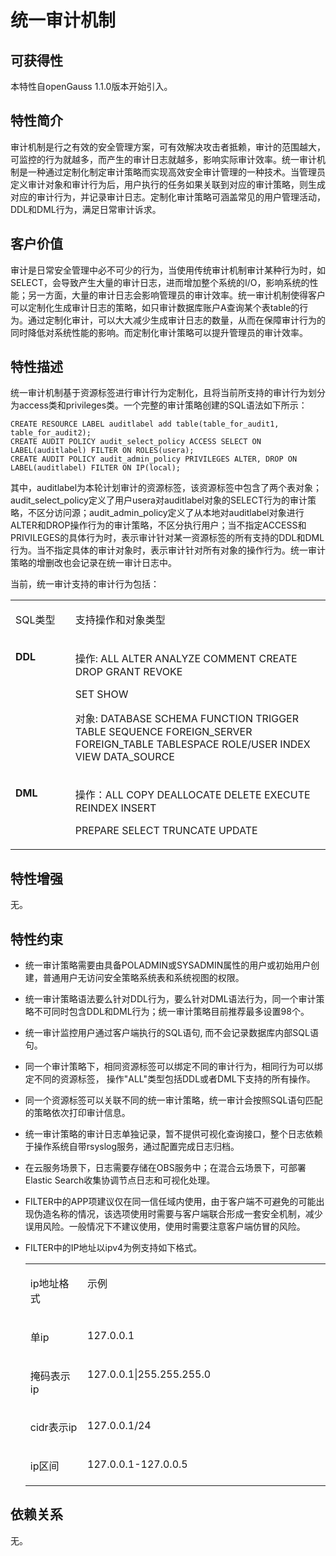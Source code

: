 # 统一审计机制<a name="ZH-CN_TOPIC_0000001105075476"></a>

## 可获得性<a name="section17746747"></a>

本特性自openGauss 1.1.0版本开始引入。

## 特性简介<a name="section25503003"></a>

审计机制是行之有效的安全管理方案，可有效解决攻击者抵赖，审计的范围越大，可监控的行为就越多，而产生的审计日志就越多，影响实际审计效率。统一审计机制是一种通过定制化制定审计策略而实现高效安全审计管理的一种技术。当管理员定义审计对象和审计行为后，用户执行的任务如果关联到对应的审计策略，则生成对应的审计行为，并记录审计日志。定制化审计策略可涵盖常见的用户管理活动，DDL和DML行为，满足日常审计诉求。

## 客户价值<a name="section28200442"></a>

审计是日常安全管理中必不可少的行为，当使用传统审计机制审计某种行为时，如SELECT，会导致产生大量的审计日志，进而增加整个系统的I/O，影响系统的性能；另一方面，大量的审计日志会影响管理员的审计效率。统一审计机制使得客户可以定制化生成审计日志的策略，如只审计数据库账户A查询某个表table的行为。通过定制化审计，可以大大减少生成审计日志的数量，从而在保障审计行为的同时降低对系统性能的影响。而定制化审计策略可以提升管理员的审计效率。

## 特性描述<a name="section52477394"></a>

统一审计机制基于资源标签进行审计行为定制化，且将当前所支持的审计行为划分为access类和privileges类。一个完整的审计策略创建的SQL语法如下所示：

```
CREATE RESOURCE LABEL auditlabel add table(table_for_audit1, table_for_audit2);
CREATE AUDIT POLICY audit_select_policy ACCESS SELECT ON LABEL(auditlabel) FILTER ON ROLES(usera);
CREATE AUDIT POLICY audit_admin_policy PRIVILEGES ALTER, DROP ON LABEL(auditlabel) FILTER ON IP(local);
```

其中，auditlabel为本轮计划审计的资源标签，该资源标签中包含了两个表对象；audit\_select\_policy定义了用户usera对auditlabel对象的SELECT行为的审计策略，不区分访问源；audit\_admin\_policy定义了从本地对auditlabel对象进行ALTER和DROP操作行为的审计策略，不区分执行用户；当不指定ACCESS和PRIVILEGES的具体行为时，表示审计针对某一资源标签的所有支持的DDL和DML行为。当不指定具体的审计对象时，表示审计针对所有对象的操作行为。统一审计策略的增删改也会记录在统一审计日志中。

当前，统一审计支持的审计行为包括：

<a name="table1851759894"></a>
<table><tbody><tr id="row168961759693"><td class="cellrowborder" valign="top" width="19%"><p id="p16896145916917"><a name="p16896145916917"></a><a name="p16896145916917"></a>SQL类型</p>
</td>
<td class="cellrowborder" valign="top" width="81%"><p id="p1589610591090"><a name="p1589610591090"></a><a name="p1589610591090"></a>支持操作和对象类型</p>
</td>
</tr>
<tr id="row28961959397"><td class="cellrowborder" valign="top" width="19%"><p id="p68967591395"><a name="p68967591395"></a><a name="p68967591395"></a><strong id="b989618596910"><a name="b989618596910"></a><a name="b989618596910"></a>DDL</strong></p>
</td>
<td class="cellrowborder" valign="top" width="81%"><p id="p1089617591999"><a name="p1089617591999"></a><a name="p1089617591999"></a>操作: ALL   ALTER   ANALYZE   COMMENT   CREATE   DROP   GRANT   REVOKE</p>
<p id="p15896195916918"><a name="p15896195916918"></a><a name="p15896195916918"></a>SET   SHOW</p>
<p id="p13422105741811"><a name="p13422105741811"></a><a name="p13422105741811"></a>对象: DATABASE SCHEMA FUNCTION TRIGGER TABLE SEQUENCE FOREIGN_SERVER FOREIGN_TABLE TABLESPACE ROLE/USER INDEX VIEW DATA_SOURCE</p>
</td>
</tr>
<tr id="row108961159196"><td class="cellrowborder" valign="top" width="19%"><p id="p16896159397"><a name="p16896159397"></a><a name="p16896159397"></a><strong id="b15896959899"><a name="b15896959899"></a><a name="b15896959899"></a>DML</strong></p>
</td>
<td class="cellrowborder" valign="top" width="81%"><p id="p17896115914919"><a name="p17896115914919"></a><a name="p17896115914919"></a>操作：ALL   COPY    DEALLOCATE    DELETE    EXECUTE    REINDEX    INSERT</p>
<p id="p1989719596910"><a name="p1989719596910"></a><a name="p1989719596910"></a>PREPARE    SELECT    TRUNCATE    UPDATE</p>
</td>
</tr>
</tbody>
</table>

## 特性增强<a name="section2534498"></a>

无。

## 特性约束<a name="section06531946143616"></a>

-   统一审计策略需要由具备POLADMIN或SYSADMIN属性的用户或初始用户创建，普通用户无访问安全策略系统表和系统视图的权限。
-   统一审计策略语法要么针对DDL行为，要么针对DML语法行为，同一个审计策略不可同时包含DDL和DML行为；统一审计策略目前推荐最多设置98个。
-   统一审计监控用户通过客户端执行的SQL语句, 而不会记录数据库内部SQL语句。
-   同一个审计策略下，相同资源标签可以绑定不同的审计行为，相同行为可以绑定不同的资源标签， 操作"ALL"类型包括DDL或者DML下支持的所有操作。
-   同一个资源标签可以关联不同的统一审计策略，统一审计会按照SQL语句匹配的策略依次打印审计信息。
-   统一审计策略的审计日志单独记录，暂不提供可视化查询接口，整个日志依赖于操作系统自带rsyslog服务，通过配置完成日志归档。
-   在云服务场景下，日志需要存储在OBS服务中；在混合云场景下，可部署Elastic Search收集协调节点日志和可视化处理。
-   FILTER中的APP项建议仅在同一信任域内使用，由于客户端不可避免的可能出现伪造名称的情况，该选项使用时需要与客户端联合形成一套安全机制，减少误用风险。一般情况下不建议使用，使用时需要注意客户端仿冒的风险。
-   FILTER中的IP地址以ipv4为例支持如下格式。

    <a name="table7313162864616"></a>
    <table><tbody><tr id="row17313728174619"><td class="cellrowborder" valign="top" width="19%"><p id="p1631315285461"><a name="p1631315285461"></a><a name="p1631315285461"></a>ip地址格式</p>
    </td>
    <td class="cellrowborder" valign="top" width="81%"><p id="p2031382844611"><a name="p2031382844611"></a><a name="p2031382844611"></a>示例</p>
    </td>
    </tr>
    <tr id="row9313728154613"><td class="cellrowborder" valign="top" width="19%"><p id="p9607159482"><a name="p9607159482"></a><a name="p9607159482"></a>单ip</p>
    </td>
    <td class="cellrowborder" valign="top" width="81%"><p id="p595719466464"><a name="p595719466464"></a><a name="p595719466464"></a>127.0.0.1</p>
    </td>
    </tr>
    <tr id="row1131322814614"><td class="cellrowborder" valign="top" width="19%"><p id="p1861151584818"><a name="p1861151584818"></a><a name="p1861151584818"></a>掩码表示ip</p>
    </td>
    <td class="cellrowborder" valign="top" width="81%"><p id="p345013294714"><a name="p345013294714"></a><a name="p345013294714"></a>127.0.0.1|255.255.255.0</p>
    </td>
    </tr>
    <tr id="row156113154489"><td class="cellrowborder" valign="top" width="19%"><p id="p136161513482"><a name="p136161513482"></a><a name="p136161513482"></a>cidr表示ip</p>
    </td>
    <td class="cellrowborder" valign="top" width="81%"><p id="p15618157482"><a name="p15618157482"></a><a name="p15618157482"></a>127.0.0.1/24</p>
    </td>
    </tr>
    <tr id="row10611015144813"><td class="cellrowborder" valign="top" width="19%"><p id="p19611215184811"><a name="p19611215184811"></a><a name="p19611215184811"></a>ip区间</p>
    </td>
    <td class="cellrowborder" valign="top" width="81%"><p id="p13493154714715"><a name="p13493154714715"></a><a name="p13493154714715"></a>127.0.0.1-127.0.0.5</p>
    </td>
    </tr>
    </tbody>
    </table>


## 依赖关系<a name="section22810484"></a>

无。


